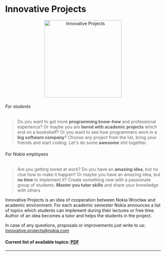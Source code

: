 Innovative Projects
==========================

<p align="center">
  <img src="https://raw.github.com/nsn-wroclaw/innovativeprojects/master/src/figures/innovative-projects.png" alt="Innovative Projects" height="250px">
</p>

###### For students
> Do you want to get more **programming know-how** and professional experience? Or maybe you are **bored with academic projects** which end on a bookshelf? Or you want to see how programmers work in a **big software company**? Choose any project from the list, bring your friends and start coding. Let's do some **awesome** shit together.

######  For Nokia employees
> Are you getting bored at work? Do you have an **amazing idea**, but no clue how to make it happen? Or maybe you have an amazing idea, but **no time** to implement it?
> Create something new with a passionate group of students. **Master you tutor skills** and share your knowledge with others

Innovative Projects is an idea of cooperation between Nokia Wrocław and academic environment. For each academic semester Nokia announces a list of topics which students can implement during their lectures or free time. Author of an idea becomes a tutor and helps the students in the project. 

In case of any questions, proposals or improvements just write to us: innovative.projects@nokia.com


#### Current list of available topics:  [PDF](https://raw.github.com/nsn-wroclaw/innovativeprojects/master/InnovativeProjects%20-%20Topics.pdf)

---


